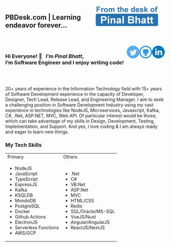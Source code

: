 <img src="https://raw.githubusercontent.com/pinalbhatt/pinalbhatt/main/assets/fomthedeskof.png" align="right"/>
<h2>PBDesk.com | Learning endeavor forever... </h2>
<br/><br/>
<a href="https://www.linkedin.com/in/pinalbhatt"><img src="https://raw.githubusercontent.com/pinalbhatt/pinalbhatt/main/assets/linkedin.png" width="40" align="right" /></a>
<a href="https://github.com/pinalbhatt"><img src="https://raw.githubusercontent.com/pinalbhatt/pinalbhatt/main/assets/github.png" width="40" align="right" /></a>
<a href="https://twitter.com/pbdesk"><img src="https://raw.githubusercontent.com/pinalbhatt/pinalbhatt/main/assets/twitter.png" width="40" align="right" /></a>
<h3>
Hi Everyone! 👋 &nbsp;
I’m <b><i>Pinal Bhatt</i></b>,<br/> I’m Software Engineer and I enjoy writing code!
</h3>
<br/><br/>
<p>20+ years of experience in the Information Technology field with 15+ years of Software Development experience in the capacity of Developer, Designer, Tech Lead, Release Lead, and Engineering Manager. I aim to seek a challenging position in Software Development Industry using my vast experience in technologies like NodeJS, Microservices, Javascript, Kafka, C#, .Net, ASP.NET, MVC, Web API. Of particular interest would be those, which can take advantage of my skills in Design, Development, Testing, Implementation, and Support. And yes, I love coding & I am always ready and eager to learn new things.</p>
<h3>My Tech Skills</h3>
<table border="0">
<tr>
  <td>Primary</td>
  <td>Others</td>
</tr>
<tr>
  <td>
    <ul>
      <li>NodeJS</li>
      <li>JavaScript</li>
      <li>TypeScript</li>
      <li>ExpressJS</li>
      <li>Kafka</li>
      <li>KSQLDB</li>
      <li>MondoDB</li>
      <li>PostgreSQL</li>
      <li>Docker</li>
      <li>Github Actions</li>
      <li>ElectronJS</li>
      <li>Serverless Functions</li>
      <li>AWS/GCP</li>
    </ul>
  </td>
  <td>
      <ul>
      <li>.Net</li>
      <li>C#</li>
      <li>VB.Net</li>
      <li>ASP.Net</li>
      <li>MVC</li>
      <li>HTML/CSS</li>
      <li>Redis</li>
      <li>SQL/Oracle/MS-SQL</li>
      <li>VueJS/Nuxt</li>
      <li>Angular/AngularJS</li>
      <li>ReactJS/NextJS</li>
    </ul>
  </td>
</tr>

</table>



<!--
**pinalbhatt/pinalbhatt** is a ✨ _special_ ✨ repository because its `README.md` (this file) appears on your GitHub profile.

Here are some ideas to get you started:

- 🔭 I’m currently working on ...
- 🌱 I’m currently learning ...
- 👯 I’m looking to collaborate on ...
- 🤔 I’m looking for help with ...
- 💬 Ask me about ...
- 📫 How to reach me: ...
- 😄 Pronouns: ...
- ⚡ Fun fact: ...
-->
